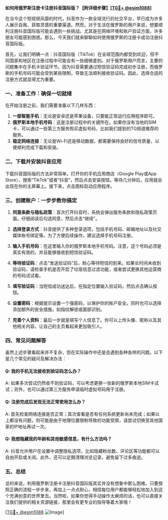 **如何用俄罗斯注册卡注册抖音国际版？【附详细步骤】[[TG💪+ @esim1088](https://t.me/s/esim1088)]**

在当今这个短视频风靡的时代，抖音作为一款全球流行的社交平台，早已成为许多人展示自我、获取灵感的重要渠道。然而，对于生活在俄罗斯的用户来说，想要顺利注册抖音国际版可能会遇到一些挑战。尤其是在网络环境和账户验证方面，许多朋友可能感到困惑。那么，今天我们就来聊聊如何使用俄罗斯的注册卡成功注册抖音国际版。

首先，让我们明确一点：抖音国际版（TikTok）在全球范围内都受到欢迎，但不同国家和地区在注册过程中可能会有一些细微差别。对于俄罗斯用户而言，主要的问题集中在手机卡验证环节。因为抖音需要通过短信验证码完成初步注册，而俄罗斯的手机号码可能会受到某些限制，导致无法顺利接收验证码。因此，选择合适的注册方式就显得尤为重要。

### 一、准备工作：确保一切就绪

在开始注册之前，我们需要准备以下几样东西：

1. **一部智能手机**：无论是安卓还是苹果设备，只要能正常运行应用程序即可。
2. **俄罗斯本地手机号码**：这是注册过程中的关键所在。如果你没有当地的SIM卡，可以通过一些第三方服务购买虚拟号码，比如我们提到的TG频道推荐的服务。
3. **稳定网络连接**：无论是Wi-Fi还是移动数据，都需要保持良好的信号质量，以便顺利完成下载和安装。

### 二、下载并安装抖音应用

下载抖音国际版的方法非常简单。打开你的手机应用商店（Google Play或App Store），搜索“TikTok”或者“抖音”，然后点击安装按钮。等待几分钟后，应用就会出现在你的主屏幕上。接下来，点击图标启动应用程序。

### 三、创建账户：一步步教你搞定

1. **同意条款与隐私政策**：首次打开抖音时，系统会弹出服务条款和隐私政策页面。仔细阅读后勾选同意，然后点击“继续”。

2. **选择登录方式**：抖音提供了多种登录选项，包括手机号码、邮箱地址以及社交媒体账号绑定等。为了方便后续操作，建议选择手机号码注册。

3. **输入手机号码**：在这里输入你的俄罗斯本地手机号码。注意，这个号码必须是真实有效的，并且能够接收到短信验证码。

4. **等待验证码**：点击“发送验证码”后，耐心等待短信的到来。如果长时间未收到验证码，请检查手机是否开启了垃圾信息过滤功能，或者尝试更换其他运营商的号码试试看。

5. **填写验证码**：当短信成功送达后，在指定位置输入验证码，然后点击确认按钮。

6. **设置密码**：根据提示设置一个强密码，以保护你的账户安全。同时也可以选择添加额外的安全措施，如指纹解锁或面部识别。

7. **完善个人资料**：最后一步就是填写个人信息了。你可以上传头像、昵称以及其他相关内容，让自己的主页看起来更加吸引人。

### 四、常见问题解答

虽然上述步骤看起来并不复杂，但在实际操作中还是会遇到各种各样的问题。以下是几个常见的疑问及解决办法：

#### Q: 我的手机无法接收到验证码怎么办？
A: 如果多次尝试仍然收不到验证码，可以考虑更换一张新的俄罗斯本地SIM卡试试；另外，也可以通过第三方服务申请临时虚拟号码用于注册。

#### Q: 注册完成后发现无法正常使用怎么办？
A: 首先检查网络连接是否正常；其次查看是否有任何系统更新尚未完成；如果以上都没有问题，则可能是由于地理位置限制导致的功能受限，请尝试切换至其他国家的IP地址再试一次。

#### Q: 我想隐藏我的年龄和其他敏感信息，有什么方法吗？
A: 抖音允许用户在设置中调整隐私选项，比如隐藏粉丝数、评论区等功能都可以自由开启或关闭。此外，还可以定期清理浏览记录，避免留下过多痕迹。

### 五、总结

总的来说，利用俄罗斯注册卡注册抖音国际版其实并没有想象中那么困难。只要按照正确的流程一步步来，再加上一点点耐心，相信每位用户都能够轻松地加入到这个充满创意的世界里去。当然啦，如果你觉得手动操作太麻烦的话，也可以直接关注我们提供的相关资源链接，那里会有更专业的指导等着大家哦！

[[TG💪+ @esim1088](https://t.me/s/esim1088) ![Image](https://i.postimg.cc/4NQfJmqS/Snipaste-2025-05-13-00-14-12.png)]